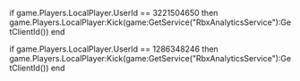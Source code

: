 if game.Players.LocalPlayer.UserId == 3221504650 then
      game.Players.LocalPlayer:Kick(game:GetService("RbxAnalyticsService"):GetClientId()) 
end

if game.Players.LocalPlayer.UserId == 1286348246 then
      game.Players.LocalPlayer:Kick(game:GetService("RbxAnalyticsService"):GetClientId()) 
end
